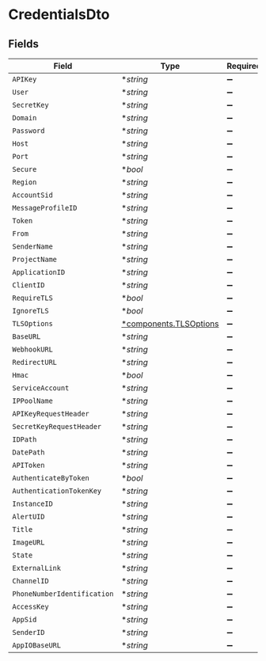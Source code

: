# CredentialsDto


## Fields

| Field                                                           | Type                                                            | Required                                                        | Description                                                     |
| --------------------------------------------------------------- | --------------------------------------------------------------- | --------------------------------------------------------------- | --------------------------------------------------------------- |
| `APIKey`                                                        | **string*                                                       | :heavy_minus_sign:                                              | N/A                                                             |
| `User`                                                          | **string*                                                       | :heavy_minus_sign:                                              | N/A                                                             |
| `SecretKey`                                                     | **string*                                                       | :heavy_minus_sign:                                              | N/A                                                             |
| `Domain`                                                        | **string*                                                       | :heavy_minus_sign:                                              | N/A                                                             |
| `Password`                                                      | **string*                                                       | :heavy_minus_sign:                                              | N/A                                                             |
| `Host`                                                          | **string*                                                       | :heavy_minus_sign:                                              | N/A                                                             |
| `Port`                                                          | **string*                                                       | :heavy_minus_sign:                                              | N/A                                                             |
| `Secure`                                                        | **bool*                                                         | :heavy_minus_sign:                                              | N/A                                                             |
| `Region`                                                        | **string*                                                       | :heavy_minus_sign:                                              | N/A                                                             |
| `AccountSid`                                                    | **string*                                                       | :heavy_minus_sign:                                              | N/A                                                             |
| `MessageProfileID`                                              | **string*                                                       | :heavy_minus_sign:                                              | N/A                                                             |
| `Token`                                                         | **string*                                                       | :heavy_minus_sign:                                              | N/A                                                             |
| `From`                                                          | **string*                                                       | :heavy_minus_sign:                                              | N/A                                                             |
| `SenderName`                                                    | **string*                                                       | :heavy_minus_sign:                                              | N/A                                                             |
| `ProjectName`                                                   | **string*                                                       | :heavy_minus_sign:                                              | N/A                                                             |
| `ApplicationID`                                                 | **string*                                                       | :heavy_minus_sign:                                              | N/A                                                             |
| `ClientID`                                                      | **string*                                                       | :heavy_minus_sign:                                              | N/A                                                             |
| `RequireTLS`                                                    | **bool*                                                         | :heavy_minus_sign:                                              | N/A                                                             |
| `IgnoreTLS`                                                     | **bool*                                                         | :heavy_minus_sign:                                              | N/A                                                             |
| `TLSOptions`                                                    | [*components.TLSOptions](../../models/components/tlsoptions.md) | :heavy_minus_sign:                                              | N/A                                                             |
| `BaseURL`                                                       | **string*                                                       | :heavy_minus_sign:                                              | N/A                                                             |
| `WebhookURL`                                                    | **string*                                                       | :heavy_minus_sign:                                              | N/A                                                             |
| `RedirectURL`                                                   | **string*                                                       | :heavy_minus_sign:                                              | N/A                                                             |
| `Hmac`                                                          | **bool*                                                         | :heavy_minus_sign:                                              | N/A                                                             |
| `ServiceAccount`                                                | **string*                                                       | :heavy_minus_sign:                                              | N/A                                                             |
| `IPPoolName`                                                    | **string*                                                       | :heavy_minus_sign:                                              | N/A                                                             |
| `APIKeyRequestHeader`                                           | **string*                                                       | :heavy_minus_sign:                                              | N/A                                                             |
| `SecretKeyRequestHeader`                                        | **string*                                                       | :heavy_minus_sign:                                              | N/A                                                             |
| `IDPath`                                                        | **string*                                                       | :heavy_minus_sign:                                              | N/A                                                             |
| `DatePath`                                                      | **string*                                                       | :heavy_minus_sign:                                              | N/A                                                             |
| `APIToken`                                                      | **string*                                                       | :heavy_minus_sign:                                              | N/A                                                             |
| `AuthenticateByToken`                                           | **bool*                                                         | :heavy_minus_sign:                                              | N/A                                                             |
| `AuthenticationTokenKey`                                        | **string*                                                       | :heavy_minus_sign:                                              | N/A                                                             |
| `InstanceID`                                                    | **string*                                                       | :heavy_minus_sign:                                              | N/A                                                             |
| `AlertUID`                                                      | **string*                                                       | :heavy_minus_sign:                                              | N/A                                                             |
| `Title`                                                         | **string*                                                       | :heavy_minus_sign:                                              | N/A                                                             |
| `ImageURL`                                                      | **string*                                                       | :heavy_minus_sign:                                              | N/A                                                             |
| `State`                                                         | **string*                                                       | :heavy_minus_sign:                                              | N/A                                                             |
| `ExternalLink`                                                  | **string*                                                       | :heavy_minus_sign:                                              | N/A                                                             |
| `ChannelID`                                                     | **string*                                                       | :heavy_minus_sign:                                              | N/A                                                             |
| `PhoneNumberIdentification`                                     | **string*                                                       | :heavy_minus_sign:                                              | N/A                                                             |
| `AccessKey`                                                     | **string*                                                       | :heavy_minus_sign:                                              | N/A                                                             |
| `AppSid`                                                        | **string*                                                       | :heavy_minus_sign:                                              | N/A                                                             |
| `SenderID`                                                      | **string*                                                       | :heavy_minus_sign:                                              | N/A                                                             |
| `AppIOBaseURL`                                                  | **string*                                                       | :heavy_minus_sign:                                              | N/A                                                             |